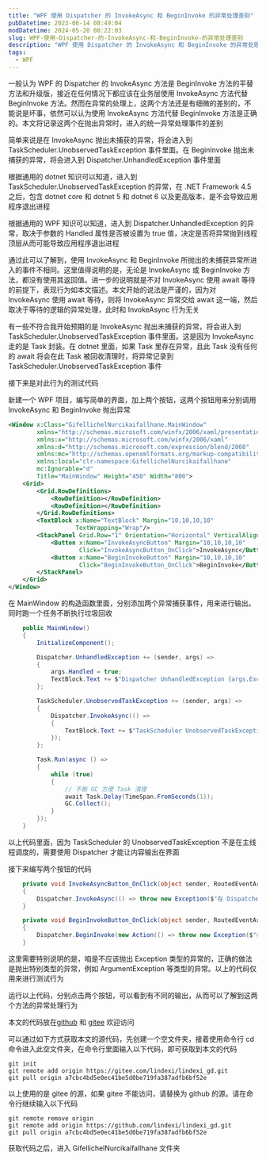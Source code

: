 ```yaml
---
title: "WPF 使用 Dispatcher 的 InvokeAsync 和 BeginInvoke 的异常处理差别"
pubDatetime: 2023-06-14 08:49:04
modDatetime: 2024-05-20 08:22:03
slug: WPF-使用-Dispatcher-的-InvokeAsync-和-BeginInvoke-的异常处理差别
description: "WPF 使用 Dispatcher 的 InvokeAsync 和 BeginInvoke 的异常处理差别"
tags:
  - WPF
---
```





一般认为 WPF 的 Dispatcher 的 InvokeAsync 方法是 BeginInvoke 方法的平替方法和升级版，接近在任何情况下都应该在业务层使用 InvokeAsync 方法代替 BeginInvoke 方法。然而在异常的处理上，这两个方法还是有细微的差别的，不能说是坏事，依然可以认为使用 InvokeAsync 方法代替 BeginInvoke 方法是正确的。本文将记录这两个在抛出异常时，进入的统一异常处理事件的差别

<!--more-->


<!-- CreateTime:2023/6/14 16:49:04 -->

<!-- 博客 -->
<!-- 发布 -->

简单来说是在 InvokeAsync 抛出未捕获的异常，将会进入到 TaskScheduler.UnobservedTaskException 事件里面。在 BeginInvoke 抛出未捕获的异常，将会进入到 Dispatcher.UnhandledException 事件里面

根据通用的 dotnet 知识可以知道，进入到 TaskScheduler.UnobservedTaskException 的异常，在 .NET Framework 4.5 之后，包含 dotnet core 和 dotnet 5 和 dotnet 6 以及更高版本，是不会导致应用程序退出进程

根据通用的 WPF 知识可以知道，进入到 Dispatcher.UnhandledException 的异常，取决于参数的 Handled 属性是否被设置为 true 值，决定是否将异常抛到线程顶层从而可能导致应用程序退出进程

通过此可以了解到，使用 InvokeAsync 和 BeginInvoke 所抛出的未捕获异常所进入的事件不相同。这里值得说明的是，无论是 InvokeAsync 或 BeginInvoke 方法，都没有使用其返回值。进一步的说明就是不对 InvokeAsync 使用 await 等待的前提下，表现行为如本文描述。本文开始的说法是严谨的，因为对 InvokeAsync 使用 await 等待，则将 InvokeAsync 异常交给 await 这一端，然后取决于等待的逻辑的异常处理，此时和 InvokeAsync 行为无关

有一些不符合我开始预期的是 InvokeAsync 抛出未捕获的异常，将会进入到 TaskScheduler.UnobservedTaskException 事件里面。这是因为 InvokeAsync 走的是 Task 封装。在 dotnet 里面，如果 Task 里存在异常，且此 Task 没有任何的 await 将会在此 Task 被回收清理时，将异常记录到 TaskScheduler.UnobservedTaskException 事件

接下来是对此行为的测试代码

新建一个 WPF 项目，编写简单的界面，加上两个按钮，这两个按钮用来分别调用 InvokeAsync 和 BeginInvoke 抛出异常

```xml
<Window x:Class="GifellichelNurcikaifallhane.MainWindow"
        xmlns="http://schemas.microsoft.com/winfx/2006/xaml/presentation"
        xmlns:x="http://schemas.microsoft.com/winfx/2006/xaml"
        xmlns:d="http://schemas.microsoft.com/expression/blend/2008"
        xmlns:mc="http://schemas.openxmlformats.org/markup-compatibility/2006"
        xmlns:local="clr-namespace:GifellichelNurcikaifallhane"
        mc:Ignorable="d"
        Title="MainWindow" Height="450" Width="800">
    <Grid>
        <Grid.RowDefinitions>
            <RowDefinition></RowDefinition>
            <RowDefinition></RowDefinition>
        </Grid.RowDefinitions>
        <TextBlock x:Name="TextBlock" Margin="10,10,10,10" 
                   TextWrapping="Wrap"/>
        <StackPanel Grid.Row="1" Orientation="Horizontal" VerticalAlignment="Top">
            <Button x:Name="InvokeAsyncButton" Margin="10,10,10,10"
                    Click="InvokeAsyncButton_OnClick">InvokeAsync</Button>
            <Button x:Name="BeginInvokeButton" Margin="10,10,10,10"
                    Click="BeginInvokeButton_OnClick">BeginInvoke</Button>
        </StackPanel>
    </Grid>
</Window>
```

在 MainWindow 的构造函数里面，分别添加两个异常捕获事件，用来进行输出。同时跑一个任务不断执行垃圾回收

```csharp
    public MainWindow()
    {
        InitializeComponent();

        Dispatcher.UnhandledException += (sender, args) =>
        {
            args.Handled = true;
            TextBlock.Text += $"Dispatcher UnhandledException {args.Exception.Message}\r\n";
        };

        TaskScheduler.UnobservedTaskException += (sender, args) =>
        {
            Dispatcher.InvokeAsync(() =>
            {
                TextBlock.Text += $"TaskScheduler UnobservedTaskException {args.Exception.InnerException!.Message}\r\n";
            });
        };

        Task.Run(async () =>
        {
            while (true)
            {
                // 不断 GC 方便 Task 清理
                await Task.Delay(TimeSpan.FromSeconds(1));
                GC.Collect();
            }
        });
    }
```

以上代码里面，因为 TaskScheduler 的 UnobservedTaskException 不是在主线程调度的，需要使用 Dispatcher 才能让内容输出在界面

接下来编写两个按钮的代码

```csharp
    private void InvokeAsyncButton_OnClick(object sender, RoutedEventArgs e)
    {
        Dispatcher.InvokeAsync(() => throw new Exception($"在 Dispatcher.InvokeAsync 抛出异常"));
    }

    private void BeginInvokeButton_OnClick(object sender, RoutedEventArgs e)
    {
        Dispatcher.BeginInvoke(new Action(() => throw new Exception($"在 Dispatcher.BeginInvoke 抛出异常")));
    }
```

这里需要特别说明的是，咱是不应该抛出 Exception 类型的异常的，正确的做法是抛出特别类型的异常，例如 ArgumentException 等类型的异常。以上的代码仅用来进行测试行为

运行以上代码，分别点击两个按钮，可以看到有不同的输出，从而可以了解到这两个方法的异常处理行为


本文的代码放在[github](https://github.com/lindexi/lindexi_gd/tree/a7cbc4bd5e0ec41be5d0be719fa387adfb6bf52e/GifellichelNurcikaifallhane) 和 [gitee](https://gitee.com/lindexi/lindexi_gd/tree/a7cbc4bd5e0ec41be5d0be719fa387adfb6bf52e/GifellichelNurcikaifallhane) 欢迎访问

可以通过如下方式获取本文的源代码，先创建一个空文件夹，接着使用命令行 cd 命令进入此空文件夹，在命令行里面输入以下代码，即可获取到本文的代码

```
git init
git remote add origin https://gitee.com/lindexi/lindexi_gd.git
git pull origin a7cbc4bd5e0ec41be5d0be719fa387adfb6bf52e
```

以上使用的是 gitee 的源，如果 gitee 不能访问，请替换为 github 的源。请在命令行继续输入以下代码

```
git remote remove origin
git remote add origin https://github.com/lindexi/lindexi_gd.git
git pull origin a7cbc4bd5e0ec41be5d0be719fa387adfb6bf52e
```

获取代码之后，进入 GifellichelNurcikaifallhane 文件夹
